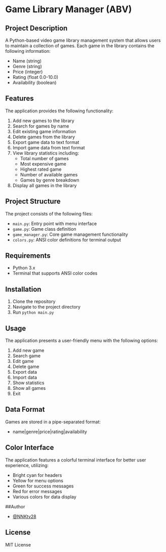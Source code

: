 # Game Library Manager (ABV)

## Project Description
A Python-based video game library management system that allows users to maintain a collection of games. Each game in the library contains the following information:

- Name (string)
- Genre (string)
- Price (integer)
- Rating (float 0.0-10.0)
- Availability (boolean)

## Features
The application provides the following functionality:

1. Add new games to the library
2. Search for games by name
3. Edit existing game information
4. Delete games from the library
5. Export game data to text format
6. Import game data from text format
7. View library statistics including:
   - Total number of games
   - Most expensive game
   - Highest rated game
   - Number of available games
   - Games by genre breakdown
8. Display all games in the library

## Project Structure
The project consists of the following files:

- `main.py`: Entry point with menu interface
- `game.py`: Game class definition
- `game_manager.py`: Core game management functionality
- `colors.py`: ANSI color definitions for terminal output

## Requirements
- Python 3.x
- Terminal that supports ANSI color codes

## Installation
1. Clone the repository
2. Navigate to the project directory
3. Run `python main.py`

## Usage
The application presents a user-friendly menu with the following options:

1. Add new game
2. Search game
3. Edit game
4. Delete game
5. Export data
6. Import data
7. Show statistics
8. Show all games
9. Exit

## Data Format
Games are stored in a pipe-separated format:
- name|genre|price|rating|availability

## Color Interface
The application features a colorful terminal interface for better user experience, utilizing:
- Bright cyan for headers
- Yellow for menu options
- Green for success messages
- Red for error messages
- Various colors for data display

##Author
- [@NNKtv28](https://github.com/nnktv28)

## License
MIT License
